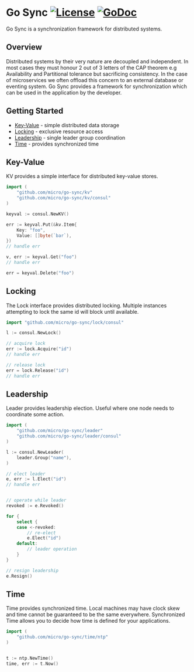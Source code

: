 # Go Sync [![License](https://img.shields.io/:license-apache-blue.svg)](https://opensource.org/licenses/Apache-2.0) [![GoDoc](https://godoc.org/github.com/micro/go-sync?status.svg)](https://godoc.org/github.com/micro/go-sync)

Go Sync is a synchronization framework for distributed systems.

## Overview

Distributed systems by their very nature are decoupled and independent. In most cases they must honour 2 out of 3 letters of the CAP theorem 
e.g Availability and Partitional tolerance but sacrificing consistency. In the case of microservices we often offload this concern to 
an external database or eventing system. Go Sync provides a framework for synchronization which can be used in the application by the developer.

## Getting Started

- [Key-Value](#key-value) - simple distributed data storage
- [Locking](#locking) - exclusive resource access
- [Leadership](#leadership) - single leader group coordination
- [Time](#time) - provides synchronized time

## Key-Value

KV provides a simple interface for distributed key-value stores.

```go
import (
	"github.com/micro/go-sync/kv"
	"github.com/micro/go-sync/kv/consul"
)

keyval := consul.NewKV()

err := keyval.Put(&kv.Item{
	Key: "foo",
	Value: []byte(`bar`),
})
// handle err

v, err := keyval.Get("foo")
// handle err

err = keyval.Delete("foo")
```

## Locking

The Lock interface provides distributed locking. Multiple instances attempting to lock the same id will block until available.

```go
import "github.com/micro/go-sync/lock/consul"

l := consul.NewLock()

// acquire lock
err := lock.Acquire("id")
// handle err

// release lock
err = lock.Release("id")
// handle err
```

## Leadership

Leader provides leadership election. Useful where one node needs to coordinate some action.

```go
import (
	"github.com/micro/go-sync/leader"
	"github.com/micro/go-sync/leader/consul"
)

l := consul.NewLeader(
	leader.Group("name"),
)

// elect leader
e, err := l.Elect("id")
// handle err


// operate while leader
revoked := e.Revoked()

for {
	select {
	case <-revoked:
		// re-elect
		e.Elect("id")
	default:
		// leader operation
	}
}

// resign leadership
e.Resign() 
```

## Time

Time provides synchronized time. Local machines may have clock skew and time cannot be guaranteed to be the same everywhere. 
Synchronized Time allows you to decide how time is defined for your applications.

```go
import (
	"github.com/micro/go-sync/time/ntp"
)


t := ntp.NewTime()
time, err := t.Now()
```
